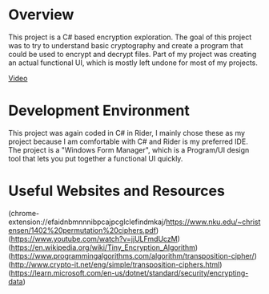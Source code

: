 # Overview

This project is a C# based encryption exploration. The goal of this project was to try to understand basic cryptography and create a program that could be used to encrypt and decrypt files. Part of my project was creating an actual functional UI, which is mostly left undone for most of my projects.

[Video](https://www.youtube.com/watch?v=AnBMCIVtEGc)

# Development Environment

This project was again coded in C# in Rider, I mainly chose these as my project because I am comfortable with C# and Rider is my preferred IDE. The project is a "Windows Form Manager", which is a Program/UI design tool that lets you put together a functional UI quickly.

# Useful Websites and Resources

(chrome-extension://efaidnbmnnnibpcajpcglclefindmkaj/https://www.nku.edu/~christensen/1402%20permutation%20ciphers.pdf)
(https://www.youtube.com/watch?v=jjULFmdUczM)
(https://en.wikipedia.org/wiki/Tiny_Encryption_Algorithm)
(https://www.programmingalgorithms.com/algorithm/transposition-cipher/)
(http://www.crypto-it.net/eng/simple/transposition-ciphers.html)
(https://learn.microsoft.com/en-us/dotnet/standard/security/encrypting-data)
